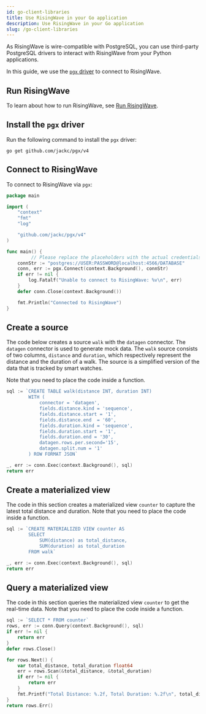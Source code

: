 ```yaml
---
id: go-client-libraries
title: Use RisingWave in your Go application
description: Use RisingWave in your Go application
slug: /go-client-libraries
---
```

<head>
  <link rel="canonical" href="https://docs.risingwave.com/docs/current/go-client-libraries/" />
</head>

As RisingWave is wire-compatible with PostgreSQL, you can use third-party PostgreSQL drivers to interact with RisingWave from your Python applications.

In this guide, we use the [`pgx` driver](https://github.com/jackc/pgx) to connect to RisingWave.

## Run RisingWave

To learn about how to run RisingWave, see [Run RisingWave](/get-started.md#run-risingwave).

## Install the `pgx` driver

Run the following command to install the `pgx` driver:

```shell
go get github.com/jackc/pgx/v4
```

## Connect to RisingWave

To connect to RisingWave via `pgx`:

```go
package main

import (
	"context"
	"fmt"
	"log"

	"github.com/jackc/pgx/v4"
)

func main() {
         // Please replace the placeholders with the actual credentials.
	connStr := "postgres://USER:PASSWORD@localhost:4566/DATABASE"
	conn, err := pgx.Connect(context.Background(), connStr)
	if err != nil {
		log.Fatalf("Unable to connect to RisingWave: %v\n", err)
	}
	defer conn.Close(context.Background())

	fmt.Println("Connected to RisingWave")
}
```

## Create a source

The code below creates a source `walk` with the `datagen` connector. The `datagen` connector is used to generate mock data. The `walk` source consists of two columns, `distance` and `duration`, which respectively represent the distance and the duration of a walk. The source is a simplified version of the data that is tracked by smart watches.

Note that you need to place the code inside a function.

```go
sql := `CREATE TABLE walk(distance INT, duration INT)
        WITH ( 
            connector = 'datagen',
            fields.distance.kind = 'sequence',
            fields.distance.start = '1',
            fields.distance.end  = '60',
            fields.duration.kind = 'sequence',
            fields.duration.start = '1',
            fields.duration.end = '30',
            datagen.rows.per.second='15',
            datagen.split.num = '1'
        ) ROW FORMAT JSON`

_, err := conn.Exec(context.Background(), sql)
return err
```
## Create a materialized view

The code in this section creates a materialized view `counter` to capture the latest total distance and duration. Note that you need to place the code inside a function.

```go
sql := `CREATE MATERIALIZED VIEW counter AS 
        SELECT
            SUM(distance) as total_distance,
            SUM(duration) as total_duration
        FROM walk`

_, err := conn.Exec(context.Background(), sql)
return err
```

## Query a materialized view

The code in this section queries the materialized view `counter` to get the real-time data. Note that you need to place the code inside a function.

```go
sql := `SELECT * FROM counter`
rows, err := conn.Query(context.Background(), sql)
if err != nil {
	return err
}
defer rows.Close()

for rows.Next() {
	var total_distance, total_duration float64
	err = rows.Scan(&total_distance, &total_duration)
	if err != nil {
		return err
	}
	fmt.Printf("Total Distance: %.2f, Total Duration: %.2f\n", total_distance, total_duration)
}
return rows.Err()
```